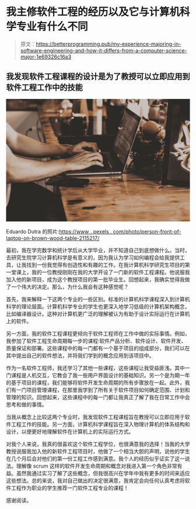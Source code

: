 # 我主修软件工程的经历以及它与计算机科学专业有什么不同

> 原文：<https://betterprogramming.pub/my-experience-majoring-in-software-engineering-and-how-it-differs-from-a-computer-science-major-1e69326c16a3>

## 我发现软件工程课程的设计是为了教授可以立即应用到软件工程工作中的技能

![](img/a7f2a875d65976622176cc3bec505697.png)

Eduardo Dutra 的照片:[https://www . pexels . com/photo/person-front-of-laptop-on-brown-wood-table-2115217/](https://www.pexels.com/photo/person-in-front-of-laptop-on-brown-wooden-table-2115217/)

最初，我在学完数学和统计学后从大学毕业，并不知道自己到底想做什么。当时，去研究生院学习计算机科学是有意义的，因为我认为学习如何编程会给我提供工具，让我找到一份我觉得有创造性和有趣的工作。在我计算机科学研究生项目的第一堂课上，我的一位教授刚刚在我的大学开设了一门新的软件工程课程。他说服我加入他的新项目，成为这个教授项目的第一批毕业生。回想起来，我确实觉得我做了一个伟大的决定。那么，为什么我会有这种感觉呢？

首先，我来解释一下这两个专业的一些区别。标准的计算机科学课程深入到计算机科学的理论层面。计算机科学专业的学生也更深入地学习低级的计算机架构概念，比如编译器设计。这种对计算机更广泛的理解被认为有助于设计实际运行在计算机上的软件。

另一方面，我的软件工程课程更倾向于软件工程师在工作中做的实际事情。例如，我参加了软件工程生命周期每一步的课程:软件产品分析、软件设计、软件开发、质量保证和部署。这些课程中的每一门都有一个基于项目的组成部分，我们可以在其中提出自己的软件想法，并将我们学到的概念应用到该项目中。

作为一名软件工程师，我还学习了其他一些课程，这些课程让我受益匪浅。其中一门课程是人机交互，它教会了我一些用户界面设计的基础知识。另一个是为期一年的基于项目的课程，我们能够将软件开发生命周期的所有步骤放在一起。此外，我们有一门项目管理课程，在那里我学到了所有关于软件项目如何确定范围、计划和管理的知识。回想起来，这些课程中的每一门都让我真正了解了我在日常工作中会思考和做的事情。

当我从概念上比较这两个专业时，我发现软件工程课程旨在教授可以立即应用于软件工程工作的技能。另一方面，计算机科学课程旨在深入物理计算机的体系结构和设计，以便更好地理解软件在计算机上的实际运行方式。

对我个人来说，我真的很喜欢这个软件工程学位，也很满意我的选择！当我的大学教授说服我加入他的新软件工程项目时，他做了一个相当大胆的声明，说他的学生在几个月后会对他们的第一份工程工作感到满意。我个人的经历似乎证实了这一说法。理解像 scrum 这样的软件开发生命周期和概念对我进入第一个角色非常有益。虽然我通过实习了解了这些概念，但我很高兴在学年中我有更多的时间来适应这些想法。总的来说，我对自己做出的决定很满意，我肯定会向任何认真考虑将软件工程作为职业的学生推荐一门软件工程专业的课程！

感谢阅读。